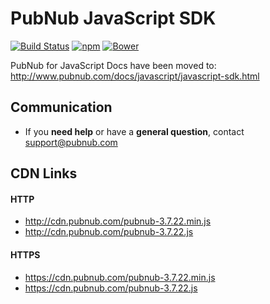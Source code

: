 # PubNub JavaScript SDK

[![Build Status](https://travis-ci.org/pubnub/javascript.svg?branch=master)](https://travis-ci.org/pubnub/javascript)
[![npm](https://img.shields.io/npm/v/pubnub.svg)]()
[![Bower](https://img.shields.io/bower/v/pubnub.svg)]()

PubNub for JavaScript Docs have been moved to: http://www.pubnub.com/docs/javascript/javascript-sdk.html

## Communication

- If you **need help** or have a **general question**, contact <support@pubnub.com>

## CDN Links

#### HTTP
* http://cdn.pubnub.com/pubnub-3.7.22.min.js
* http://cdn.pubnub.com/pubnub-3.7.22.js

#### HTTPS
* https://cdn.pubnub.com/pubnub-3.7.22.min.js
* https://cdn.pubnub.com/pubnub-3.7.22.js
